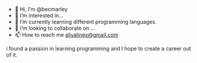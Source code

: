 - 👋 Hi, I’m @becmarley
- 👀 I’m interested in...
- 🌱 I’m currently learning different programming languages.
- 💞️ I’m looking to collaborate on ...
- 📫 How to reach me aliyalinex@gmail.com

i found a passion in learning programming and I hope to create a career out of it.
